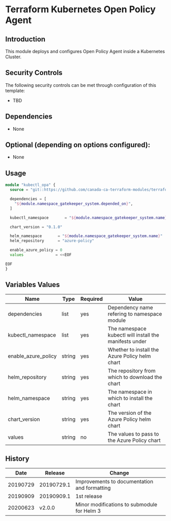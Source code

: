# Terraform Kubernetes Open Policy Agent

## Introduction

This module deploys and configures Open Policy Agent inside a Kubernetes Cluster.

## Security Controls

The following security controls can be met through configuration of this template:

* TBD

## Dependencies

* None

## Optional (depending on options configured):

* None

## Usage

```terraform
module "kubectl_opa" {
  source = "git::https://github.com/canada-ca-terraform-modules/terraform-kubernetes-open-policy-agent.git?ref=v2.0.0"

  dependencies = [
    "${module.namespace_gatekeeper_system.depended_on}",
  ]

  kubectl_namespace       = "${module.namespace_gatekeeper_system.name}"

  chart_version = "0.1.0"

  helm_namespace       = "${module.namespace_gatekeeper_system.name}"
  helm_repository      = "azure-policy"

  enable_azure_policy = 0
  values              = <<EOF

EOF
}
```

## Variables Values

| Name                | Type   | Required | Value                                                  |
| ------------------- | ------ | -------- | ------------------------------------------------------ |
| dependencies        | list   | yes      | Dependency name refering to namespace module           |
| kubectl_namespace   | list   | yes      | The namespace kubectl will install the manifests under |
| enable_azure_policy | string | yes      | Whether to install the Azure Policy helm chart         |
| helm_repository     | string | yes      | The repository from which to download the chart        |
| helm_namespace      | string | yes      | The namespace in which to install the chart            |
| chart_version       | string | yes      | The version of the Azure Policy helm chart             |
| values              | string | no       | The values to pass to the Azure Policy chart           |

## History

| Date     | Release    | Change                                       |
| -------- | ---------- | -------------------------------------------- |
| 20190729 | 20190729.1 | Improvements to documentation and formatting |
| 20190909 | 20190909.1 | 1st release                                  |
| 20200623 | v2.0.0     | Minor modifications to submodule for Helm 3  |